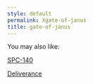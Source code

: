 ```yaml
---
style: default
permalink: Xgate-of-janus
title: gate-of-janus
---
```

You may also like:

[SPC-140](http://scp-wiki.net/spc-140)

[Deliverance](http://scp-wiki.net/deliverance)
